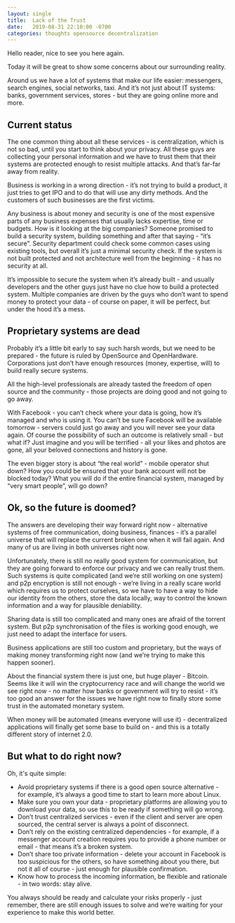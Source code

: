 ```yaml
---
layout: single
title:  Lack of the Trust
date:   2019-08-31 22:10:00 -0700
categories: thoughts opensource decentralization
---
```

Hello reader, nice to see you here again.

Today it will be great to show some concerns about our surrounding reality.

Around us we have a lot of systems that make our life easier: messengers, search engines, social
networks, taxi. And it’s not just about IT systems: banks, government services, stores - but they
are going online more and more.

## Current status

The one common thing about all these services - is centralization, which is not so bad, until you
start to think about your privacy. All these guys are collecting your personal information and we
have to trust them that their systems are protected enough to resist multiple attacks. And that’s
far-far away from reality.

Business is working in a wrong direction - it’s not trying to build a product, it just tries to get
IPO and to do that will use any dirty methods. And the customers of such businesses are the first
victims.

Any business is about money and security is one of the most expensive parts of any business expenses
that usually lacks expertise, time or budgets. How is it looking at the big companies? Someone
promised to build a security system, building something and after that saying - “it’s secure”.
Security department could check some common cases using existing tools, but overall it’s just a
minimal security check. If the system is not built protected and not architecture well from the
beginning - it has no security at all.

It’s impossible to secure the system when it’s already built - and usually developers and the other
guys just have no clue how to build a protected system. Multiple companies are driven by the guys
who don’t want to spend money to protect your data - of course on paper, it will be perfect, but
under the hood it’s a mess.

## Proprietary systems are dead

Probably it’s a little bit early to say such harsh words, but we need to be prepared - the future is
ruled by OpenSource and OpenHardware. Corporations just don’t have enough resources (money,
expertise, will) to build really secure systems.

All the high-level professionals are already tasted the freedom of open source and the community -
those projects are doing good and not going to go away.

With Facebook - you can’t check where your data is going, how it’s managed and who is using it. You
can’t be sure Facebook will be available tomorrow - servers could just go away and you will never
see your data again. Of course the possibility of such an outcome is relatively small - but what if?
Just imagine and you will be terrified - all your likes and photos are gone, all your beloved
connections and history is gone.

The even bigger story is about “the real world” - mobile operator shut down? How you could be
ensured that your bank account will not be blocked today? What you will do if the entire financial
system, managed by “very smart people”, will go down?

## Ok, so the future is doomed?

The answers are developing their way forward right now - alternative systems of free communication,
doing business, finances - it’s a parallel universe that will replace the current broken one when it
will fail again. And many of us are living in both universes right now.

Unfortunately, there is still no really good system for communication, but they are going forward to
enforce our privacy and we can really trust them. Such systems is quite complicated (and we’re still
working on one system) and p2p encryption is still not enough - we’re living in a really scare world
which requires us to protect ourselves, so we have to have a way to hide our identity from the
others, store the data locally, way to control the known information and a way for plausible
deniability.

Sharing data is still too complicated and many ones are afraid of the torrent system. But p2p
synchronisation of the files is working good enough, we just need to adapt the interface for users.

Business applications are still too custom and proprietary, but the ways of making money transforming
right now (and we’re trying to make this happen sooner).

About the financial system there is just one, but huge player - Bitcoin. Seems like it will win the
cryptocurrency race and will change the world we see right now - no matter how banks or government
will try to resist - it’s too good an answer for the issues we have right now to finally store some
trust in the automated monetary system.

When money will be automated (means everyone will use it) - decentralized applications will finally
get some base to build on - and this is a totally different story of internet 2.0.

## But what to do right now?

Oh, it's quite simple:
* Avoid proprietary systems if there is a good open source alternative - for example, it’s always a
good time to start to learn more about Linux.
* Make sure you own your data - proprietary platforms are allowing you to download your data, so use
this to be ready if something will go wrong.
* Don’t trust centralized services - even if the client and server are open sourced, the central
server is always a point of disconnect.
* Don’t rely on the existing centralized dependencies - for example, if a messenger account creation
requires you to provide a phone number or email - that means it’s a broken system.
* Don’t share too private information - delete your account in Facebook is too suspicious for the
others, so have something about you there, but not it all of course - just enough for plausible
confirmation.
* Know how to process the incoming information, be flexible and rationale - in two words: stay
alive.

You always should be ready and calculate your risks properly - just remember, there are still enough
issues to solve and we’re waiting for your experience to make this world better.

